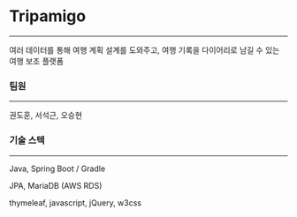 # Tripamigo

---

여러 데이터를 통해 여행 계획 설계를 도와주고, 여행 기록을 다이어리로 남길 수 있는 여행 보조 플랫폼



### 팀원

---

권도훈, 서석근, 오승현



### 기술 스텍

---

Java, Spring Boot / Gradle

JPA, MariaDB (AWS RDS)

thymeleaf, javascript, jQuery, w3css
